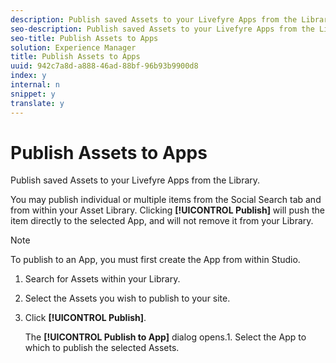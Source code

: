 ```yaml
---
description: Publish saved Assets to your Livefyre Apps from the Library.
seo-description: Publish saved Assets to your Livefyre Apps from the Library.
seo-title: Publish Assets to Apps
solution: Experience Manager
title: Publish Assets to Apps
uuid: 942c7a8d-a888-46ad-88bf-96b93b9900d8
index: y
internal: n
snippet: y
translate: y
---
```


# Publish Assets to Apps

Publish saved Assets to your Livefyre Apps from the Library.

You may publish individual or multiple items from the Social Search tab and from within your Asset Library. Clicking **[!UICONTROL Publish]** will push the item directly to the selected App, and will not remove it from your Library.

>[!NOTE]
>
>To publish to an App, you must first create the App from within Studio.

1. Search for Assets within your Library.
1. Select the Assets you wish to publish to your site.
1. Click **[!UICONTROL Publish]**.

   The **[!UICONTROL Publish to App]** dialog opens.1. Select the App to which to publish the selected Assets.
